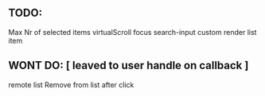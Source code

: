 TODO:
-----
Max Nr of selected items
virtualScroll
focus search-input
custom render list item

WONT DO: [ leaved to user handle on callback ]
-------
remote list
Remove from list after click
